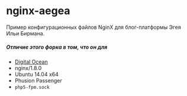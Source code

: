 nginx-aegea
===========

Пример конфигурационных файлов NginX для блог-платформы Эгея Ильи Бирмана.


##### Отличие этого форка в том, что он для

* [Digital Ocean](https://www.digitalocean.com/?refcode=de5438186cb1)
* nginx/1.8.0
* Ubuntu 14.04 x64
* Phusion Passenger
* `php5-fpm.sock`
